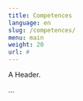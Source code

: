```yaml
---
title: Competences
language: en
slug: /competences/
menu: main
weight: 20
url: #
---
```


<p class="lead">
   A Header.
</p>

...